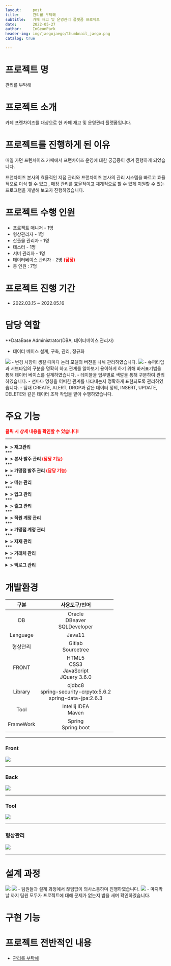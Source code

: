 ```yaml
---
layout:     post
title:      관리를 부탁해
subtitle:   카페 재고 및 운영관리 플랫폼 프로젝트
date:       2022-05-27
author:     InGeunPark
header-img: img/jaegojaego/thumbnail_jaego.png
catalog: true

---
```


# 프로젝트 명

관리를 부탁해



# 프로젝트 소개

카페 프렌차이즈를 대상으로 한 카페 재고 및 운영관리 플랫폼입니다.



# 프로젝트를 진행하게 된 이유

매일 가던 프렌차이즈 카페에서 프랜차이즈 운영에 대한 궁금증이 생겨 진행하게 되었습니다.

 프랜차이즈 본사의 효율적인 지점 관리와 프랜차이즈 본사의 관리 시스템을 빠르고 효율적으로 이식 할 수 있고 , 매장 관리를 효율적이고 체계적으로 할 수 있게 지원할 수 있는 프로그램을 개발해 보고자 진행하였습니다.



# 프로젝트 수행 인원

- 프로젝트 매니저 - 1명
- 형상관리자 - 1명
- 산출물 관리자 - 1명
- 테스터 - 1명
- 서버 관리자 - 1명
- 데이터베이스 관리자 -  2명 <font style="color:red; font-weight:bold">(담당)</font>
- 총 인원 : 7명

# 프로젝트 진행 기간

 - 2022.03.15 ~ 2022.05.16

# 담당 역할

 **DataBase Administrator(DBA, 데이터베이스 관리자)
 - 데이터 베이스 설계, 구축, 관리, 정규화
 <img src="../../../../img/jaegojaego/DBA_pic1.png"> 
 - 변경 사항이 생길 때마다 논리 모델의 버전을 나눠 관리하였습니다.  
 <img src="../../../../img/jaegojaego/DBA_pic2.png">
 - 슈퍼타입과 서브타입의 구분을 명확히 하고 관계를 알아보기 용이하게 하기 위해 바커표기법을 통해 데이터 베이스를 설계하였습니다.
 - 테이블을 업무별로 색깔을 통해 구분하여 관리하였습니다.
 - 선마다 명칭을 어떠한 관계를 나타내는지 명확하게 표현되도록 관리하였습니다.
 - 팀내 CREATE, ALERT, DROP과 같은 데이터 정의, INSERT, UPDATE, DELETE와 같은 데이터 조작  작업을 맡아 수행하였습니다.

# 주요 기능

<font style="color:red; font-weight:bold">클릭 시 상세 내용을 확인할 수 있습니다!</font>  
***
<details>
<summary style="font-weight:bold;"> > 재고관리</summary>
- 물품을 등록, 수정, 삭제를 할 수 있습니다.<br>
- 바코드를 생성해줌으로써 관리의 효율성을 증대시켰습니다.<br>
- 거래처를 입력하고 입,출고 관리를 할 수 있습니다.<br>
- 과거 히스토리 내역을 확인함으로써 합리적인 의사결정을 할 수 있습니다.<br>
- 재고 분석을 함으로써 합리적인 재고생산계획을 세울 수 있습니다.
</details>
***
<details>
<summary style="font-weight:bold;"> > 본사 발주 관리<font style="color:red"> (담당 기능)</font></summary>
- 본사 직원은 원하는 상품을 원하는 수량만큼 발주합니다. <br>
- 검색을 통해 발주 가능한 상품을 조회할 수 있습니다. <br>
- 같은 상품에 대해 본사와 계약한 거래처를 선택할 수 있습니다. <br>
- 발주 신청 후 거래처와 합의 후 발주 처리 상태를 변경할 수 있습니다.
</details>
***
<details>
<summary style="font-weight:bold;"> > 가맹점 발주 관리<font style="color:red"> (담당 기능)</font></summary>
- 가맹점 직원은 원하는 상품을 원하는 수량만큼 발주합니다. <br>
- 발주 신청 가능 물품 목록을 조회할 수 있습니다. <br>
- 각 물품에 대한 설명과 이미지를 조회할 수 있습니다. <br>
- 본사 직원은 가맹점 발주에 대해 승인 처리 할 수 있습니다. <br>
- 가맹점은 발주 받은 물품에 대해 문제가 존재할 경우 이슈를 제기할 수 있습니다. <br>
- 본사 직원은 가맹점이 제기한 이슈에 대해 확인하고 교환 처리해 줄 수 있습니다.
</details>
***
<details>
<summary style="font-weight:bold;"> > 메뉴 관리</summary>
- 본사는 메뉴를 등록, 수정, 삭제, 상세보기를 할 수 있고 가맹점은 메뉴를 상세보기 할 수 있습니다. <br>
- 메뉴를 생성해줌으로써 메뉴의 원재료를 조회할 수 있습니다. <br>
- 가맹점은 원재료를 조회함으로써 발주 목록을 구성할 수 있습니다.
</details>
***
<details>
<summary style="font-weight:bold;"> > 입고 관리</summary>
- 입고 관리 내 본사의 발주 버튼을 클릭하면 본사 발주 내역을 조회합니다. <br>
- 본사 발주 “승인 완료” 처리 된 정보를 조회하여 해당 물품을 입고 목록에 추가합니다. <br>
- 입고 목록 등록된 물품을 “입고 완료” 처리 시 처리 날짜가 등록됩니다. <br>
- “입고 완료” 시 재고 관리 내 재고 수량이 추가되어 반영됩니다. <br>
- “입고 완료” 시 재고 변경 내역에 정보가 추가됩니다. <br>
- 재고 관리에서 해당 물품의 재고를 조회할 수 있습니다. <br>
- 재고 변동 내역에서 재고의 입,출고 내역을 조회할 수 있습니다.
</details>
***
<details>
<summary style="font-weight:bold;"> > 출고 관리</summary>
- 출고할 발주 목록을 조회할 수 있습니다. <br>
- 승인 완료된 발주 목록을 조회하여 출고 목록에 추가할 수 있습니다. <br>
- 출고 목록에서 발주 상세 정보를 조회할 수 있습니다. <br>
- 발주 상세 정보에서 발주할 물품의 정보들을 조회할 수 있습니다. <br>
- 발주 상세 정보에서 해당 발주에 대한 출고 처리상태를 수정할 수 있습니다. <br>
- 출고 내역을 조회할 수 있습니다.
</details>
***
<details>
<summary style="font-weight:bold;"> > 직원 계정 관리</summary>
- 프로그램을 사용하는 본사 직원 계정의 통합적 관리를 할 수 있습니다. <br>
- 본사 관리자는 본사 직원 계정 생성을 할 수 있습니다. <br>
- 본사 관리자는 본사 직원 계정 목록을 조회 할 수 있습니다.  <br>
- 본사 관리자는 본사 직원 계정 정보를 수정 할 수 있습니다. <br>
- 본사 관리자는 본사 직원 계정을 삭제 할 수 있습니다. <br>
- 본사 관리자는 삭제된 복사 직원 계정을 복구 할 수 있습니다.
</details>
***
<details>
<summary style="font-weight:bold;"> > 가맹점 계정 관리</summary>
- 프로그램을 사용하는 가맹점 대표자(점주), 직원 계정의 통합적 관리를 할 수 있습니다. <br>
- 본사 관리자와 본사 가맹 계약팀 직원은 가맹점 대표자, 직원 계정 생성을 할 수 있습니다. <br>
- 본사 관리자와 본사 가맹 계약팀 직원은 가맹점 대표자, 직원 계정 목록을 조회 할 수 있습니다. <br>
- 본사 관리자와 본사 가맹 계약팀 직원은 가맹점 대표자, 직원 계정 정보를 수정 할 수 있습니다. <br>
- 본사 관리자는 가맹점 대표자, 직원 계정을 삭제 할 수 있습니다. <br>
- 본사 관리자는 삭제된 가맹점 대표자, 직원 계정을 복구 할 수 있습니다.
</details>
***
<details>
<summary style="font-weight:bold;"> > 자재 관리</summary>
- 본사와, 가맹점이 발주 넣을 수 있는 자재를 생성할 수 있습니다. <br>
- 거래처와 본사의 제품을 일치 시키는 매핑을 할 수 있습니다. <br>
- 매핑된 제품을 목록  조회 할 수 있습니다. <br>
- 자재 정보를 수정할 수 있습니다. <br>
- 자재 정보를 삭제할 수 있습니다. <br>
- 매핑할 거래처 목록을 불러 올 수 있습니다. <br>
- 매핑할 자재 목록을 불러 올 수 있습니다.
</details>
***
<details>
<summary style="font-weight:bold;"> > 거래처 관리</summary>
- 신규 거래처를 등록하고 계약 상태를 조회할 수 있습니다. <br>
- 거래처 계약상품을 등록하고 관리할 수 있습니다. 
</details>
***
<details>
<summary style="font-weight:bold;"> > 백로그 관리</summary>
- 입고와 이슈출고의 데이터를 종합적으로 조회할 수 있습니다. <br>
- 물품당 이슈발생 빈도와 각 물품 구매량 증/감소율 막대그래프를 통해 명시적으로 상태를 확인할 수 있고, 수발주 및 입출고 계획을 구상할 수 있습니다.
</details>


# 개발환경

|   구분    |                        사용도구/언어                         |
| :-------: | :----------------------------------------------------------: |
|    DB     |            Oracle<br />DBeaver<br />SQLDeveloper             |
| Language  |                            Java11                            |
| 형상관리  |                    Gitlab<br />Sourcetree                    |
|   FRONT   |      HTML5<br />CSS3<br />JavaScript<br />JQuery 3.6.0       |
|  Library  | ojdbc8<br />spring-security-crpyto:5.6.2<br />spring-data-jpa:2.6.3 |
|   Tool    |                   Intellij IDEA<br />Maven                   |
| FrameWork |                   Spring<br />Spring boot                    |

***

### Front

<img src="../../../../img/jaegojaego/frontImg.png"> 

***

### Back

<img src="../../../../img/jaegojaego/backImg.png"> 

***

### Tool

<img src="../../../../img/jaegojaego/toolImg.png">

***

### 형상관리

<img src="../../../../img/jaegojaego/configurationManagementImg.png">

***

# 설계 과정
<img src="../../../../img/jaegojaego/team_pic2.png">
<img src="../../../../img/jaegojaego/team_pic3.png">
- 팀원들과 설계 과정에서 끊임없이 의사소통하며 진행하였습니다.

<img src="../../../../img/jaegojaego/team_pic1.png">
- 마지막날 까지 팀원 모두가 프로젝트에 대해 문제가 없는지 밤을 새며 확인하였습니다.

# 구현 기능



# 프로젝트 전반적인 내용
- [관리를 부탁해](https://www.notion.so/c5422121f77a4cbaa35678d491d4f046)

